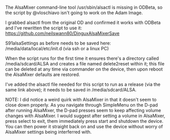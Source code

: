 The AlsaMixer command-line tool /usr/sbin/alsactl is missing in ODBeta, so the script by @vloschiavo isn't going to work on the Adam Image.

I grabbed alsactl from the original OD and confirmed it works with ODBeta and I've rewritten the script to use it:
https://github.com/neilswann80/DinguxAlsaMixerSave

S91alsaSettings as before needs to be saved here:
/media/data/local/etc/init.d (via ssh or a linux PC)

When the script runs for the first time it ensures there's a directory called /media/sdcard/ALSA and creates a file named delete2reset within it; this file can be deleted at any time via commander on the device, then upon reboot the AlsaMixer defaults are restored.

I've added the alsactl file needed for this script to run as a release (via the same link above); it needs to be saved in /media/sdcard/ALSA.

NOTE: I did notice a weird quirk with AlsaMixer in that it doesn't seem to close down properly. As you navigate through SimpleMenu on the D-pad after running AlsaMixer, the D-pad presses seem to keep affecting volume changes with AlsaMixer. I would suggest after setting a volume in AlsaMixer, press select to exit, them immediately press start and shutdown the device. You can then power it straight back on and use the device without worry of AlsaMixer settings being interferred with.
